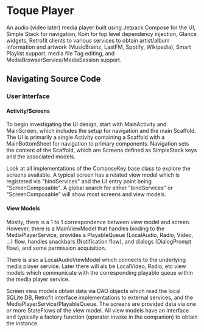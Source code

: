 # Toque Player

An audio (video later) media player built using Jetpack Compose for the UI, Simple Stack for
navigation, Koin for top level dependency injection, Glance widgets, Retrofit clients to various
services to obtain artist/album information and artwork (MusicBrainz, LastFM, Spotify, Wikipedia),
Smart Playlist support, media file Tag editing, and MediaBrowserService/MediaSession support.

## Navigating Source Code

### User Interface

#### Activity/Screens
To begin investigating the UI design, start with MainActivity and MainScreen, which includes the
setup for navigation and the main Scaffold. The UI is primarily a single Activity containing
a Scaffold with a MainBottomSheet for navigation to primary components. Navigation sets the
content of the Scaffold, which are Screens defined as SimpleStack keys and the associated models.

Look at all implementations of the ComposeKey base class to explore the screens available. A
typical screen has a related view model which is registered via "bindServices" and the UI entry
point being "ScreenComposable". A global search for either "bindServices" or "ScreenComposable" will
show most screens and view models.

#### View Models
Mostly, there is a 1 to 1 correspondence between view model and screen. However, there is a
MainViewModel that handles binding to the MediaPlayerService, provides a PlayableQueue
(LocalAudio, Radio, Video, ...) flow, handles snackbars (Notification flow), and dialogs
(DialogPrompt flow), and some permission acquisition.

There is also a LocalAudioViewModel which connects to the underlying media player service.
Later there will als be LocalVideo, Radio, etc view models which communicate with the corresponding
playable queue within the media player service.

Screen view models obtain data via DAO objects which read the local SQLite DB, Retrofit interface
implementations to external services, and the MediaPlayerService/PlayableQueue. The screens are
provided data via one or more StateFlows of the view model. All view models have an interface
and typically a factory function (operator invoke in the companion) to obtain the instance.
